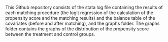 This Github repository consists of the stata log file containing the results of each matching procedure (the logit regression of the calculation of the propensity score and the matching results) and the balance table of the covariates (before and after matching), and the graphs folder. The graphs folder contains the graphs of the distribution of the propensity score between the treatment and control groups. 
